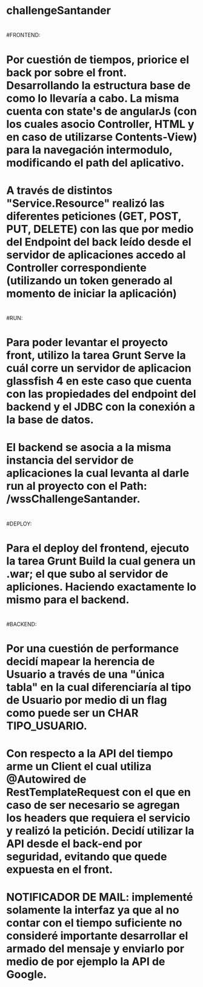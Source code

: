 # challengeSantander
#
#
#
#
#FRONTEND:
#   Por cuestión de tiempos, priorice el back por sobre el front. Desarrollando la estructura base de como lo llevaría a cabo. La misma cuenta con state's de angularJs (con los cuales asocio Controller, HTML y en caso de utilizarse Contents-View) para la navegación intermodulo, modificando el path del aplicativo.
#   A través de distintos "Service.Resource" realizó las diferentes peticiones (GET, POST, PUT, DELETE) con las que por medio del Endpoint del back leído desde el servidor de aplicaciones accedo al Controller correspondiente (utilizando un token generado al momento de iniciar la aplicación)
#
#RUN:
#   Para poder levantar el proyecto front, utilizo la tarea Grunt Serve la cuál corre un servidor de aplicacion glassfish 4 en este caso que cuenta con las propiedades del endpoint del backend y el JDBC con la conexión a la base de datos.
#   El backend se asocia a la misma instancia del servidor de aplicaciones la cual levanta al darle run al proyecto con el Path: /wssChallengeSantander.
#
#DEPLOY:
# Para el deploy del frontend, ejecuto la tarea Grunt Build la cual genera un .war; el que subo al servidor de apliciones. Haciendo exactamente lo mismo para el backend.
#
#BACKEND:
# Por una cuestión de performance decidí mapear la herencia de Usuario a través de una "única tabla" en la cual diferenciaría al tipo de Usuario por medio di un flag como puede ser un CHAR TIPO_USUARIO.
# Con respecto a la API del tiempo arme un Client el cual utiliza @Autowired de RestTemplateRequest con el que en caso de ser necesario se agregan los headers que requiera el servicio y realizó la petición. Decidí utilizar la API desde el back-end por seguridad, evitando que quede expuesta en el front.
# NOTIFICADOR DE MAIL: implementé solamente la interfaz ya que al no contar con el tiempo suficiente no consideré importante desarrollar el armado del mensaje y enviarlo por medio de por ejemplo la API de Google.
# 
